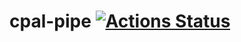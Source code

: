 # cpal-pipe [![Actions Status](https://github.com/zehreken/cpal-pipe/workflows/cpal-pipe/badge.svg)](https://github.com/zehreken/cpal-pipe/actions)
